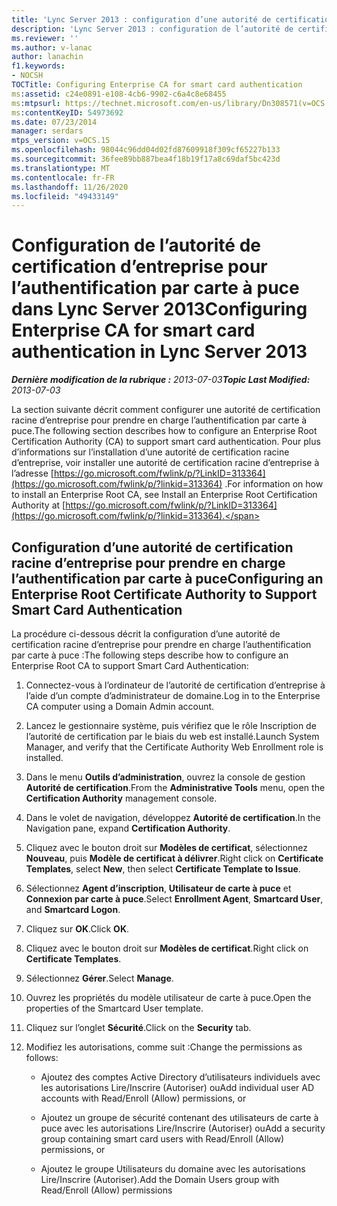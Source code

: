 ```yaml
---
title: 'Lync Server 2013 : configuration d’une autorité de certification d’entreprise pour l’authentification par carte à puce'
description: 'Lync Server 2013 : configuration de l’autorité de certification d’entreprise pour l’authentification par carte à puce.'
ms.reviewer: ''
ms.author: v-lanac
author: lanachin
f1.keywords:
- NOCSH
TOCTitle: Configuring Enterprise CA for smart card authentication
ms:assetid: c24e0891-e108-4cb6-9902-c6a4c8e68455
ms:mtpsurl: https://technet.microsoft.com/en-us/library/Dn308571(v=OCS.15)
ms:contentKeyID: 54973692
ms.date: 07/23/2014
manager: serdars
mtps_version: v=OCS.15
ms.openlocfilehash: 98044c96dd04d02fd87609918f309cf65227b133
ms.sourcegitcommit: 36fee89bb887bea4f18b19f17a8c69daf5bc423d
ms.translationtype: MT
ms.contentlocale: fr-FR
ms.lasthandoff: 11/26/2020
ms.locfileid: "49433149"
---
```

# <a name="configuring-enterprise-ca-for-smart-card-authentication-in-lync-server-2013"></a><span data-ttu-id="0002c-103">Configuration de l’autorité de certification d’entreprise pour l’authentification par carte à puce dans Lync Server 2013</span><span class="sxs-lookup"><span data-stu-id="0002c-103">Configuring Enterprise CA for smart card authentication in Lync Server 2013</span></span>

<div data-xmlns="http://www.w3.org/1999/xhtml">

<div class="topic" data-xmlns="http://www.w3.org/1999/xhtml" data-msxsl="urn:schemas-microsoft-com:xslt" data-cs="https://msdn.microsoft.com/">

<div data-asp="https://msdn2.microsoft.com/asp">



</div>

<div id="mainSection">

<div id="mainBody"><span data-ttu-id="0002c-104">

<span> </span></span><span class="sxs-lookup"><span data-stu-id="0002c-104">

<span> </span></span></span>

<span data-ttu-id="0002c-105">_**Dernière modification de la rubrique :** 2013-07-03_</span><span class="sxs-lookup"><span data-stu-id="0002c-105">_**Topic Last Modified:** 2013-07-03_</span></span>

<span data-ttu-id="0002c-106">La section suivante décrit comment configurer une autorité de certification racine d’entreprise pour prendre en charge l’authentification par carte à puce.</span><span class="sxs-lookup"><span data-stu-id="0002c-106">The following section describes how to configure an Enterprise Root Certification Authority (CA) to support smart card authentication.</span></span> <span data-ttu-id="0002c-107">Pour plus d’informations sur l’installation d’une autorité de certification racine d’entreprise, voir installer une autorité de certification racine d’entreprise à l’adresse [https://go.microsoft.com/fwlink/p/?LinkID=313364](https://go.microsoft.com/fwlink/p/?linkid=313364) .</span><span class="sxs-lookup"><span data-stu-id="0002c-107">For information on how to install an Enterprise Root CA, see Install an Enterprise Root Certification Authority at [https://go.microsoft.com/fwlink/p/?LinkID=313364](https://go.microsoft.com/fwlink/p/?linkid=313364).</span></span>

<div>

## <a name="configuring-an-enterprise-root-certificate-authority-to-support-smart-card-authentication"></a><span data-ttu-id="0002c-108">Configuration d’une autorité de certification racine d’entreprise pour prendre en charge l’authentification par carte à puce</span><span class="sxs-lookup"><span data-stu-id="0002c-108">Configuring an Enterprise Root Certificate Authority to Support Smart Card Authentication</span></span>

<span data-ttu-id="0002c-109">La procédure ci-dessous décrit la configuration d’une autorité de certification racine d’entreprise pour prendre en charge l’authentification par carte à puce :</span><span class="sxs-lookup"><span data-stu-id="0002c-109">The following steps describe how to configure an Enterprise Root CA to support Smart Card Authentication:</span></span>

1.  <span data-ttu-id="0002c-110">Connectez-vous à l’ordinateur de l’autorité de certification d’entreprise à l’aide d’un compte d’administrateur de domaine.</span><span class="sxs-lookup"><span data-stu-id="0002c-110">Log in to the Enterprise CA computer using a Domain Admin account.</span></span>

2.  <span data-ttu-id="0002c-111">Lancez le gestionnaire système, puis vérifiez que le rôle Inscription de l’autorité de certification par le biais du web est installé.</span><span class="sxs-lookup"><span data-stu-id="0002c-111">Launch System Manager, and verify that the Certificate Authority Web Enrollment role is installed.</span></span>

3.  <span data-ttu-id="0002c-112">Dans le menu **Outils d’administration**, ouvrez la console de gestion **Autorité de certification**.</span><span class="sxs-lookup"><span data-stu-id="0002c-112">From the **Administrative Tools** menu, open the **Certification Authority** management console.</span></span>

4.  <span data-ttu-id="0002c-113">Dans le volet de navigation, développez **Autorité de certification**.</span><span class="sxs-lookup"><span data-stu-id="0002c-113">In the Navigation pane, expand **Certification Authority**.</span></span>

5.  <span data-ttu-id="0002c-114">Cliquez avec le bouton droit sur **Modèles de certificat**, sélectionnez **Nouveau**, puis **Modèle de certificat à délivrer**.</span><span class="sxs-lookup"><span data-stu-id="0002c-114">Right click on **Certificate Templates**, select **New**, then select **Certificate Template to Issue**.</span></span>

6.  <span data-ttu-id="0002c-115">Sélectionnez **Agent d’inscription**, **Utilisateur de carte à puce** et **Connexion par carte à puce**.</span><span class="sxs-lookup"><span data-stu-id="0002c-115">Select **Enrollment Agent**, **Smartcard User**, and **Smartcard Logon**.</span></span>

7.  <span data-ttu-id="0002c-116">Cliquez sur **OK**.</span><span class="sxs-lookup"><span data-stu-id="0002c-116">Click **OK**.</span></span>

8.  <span data-ttu-id="0002c-117">Cliquez avec le bouton droit sur **Modèles de certificat**.</span><span class="sxs-lookup"><span data-stu-id="0002c-117">Right click on **Certificate Templates**.</span></span>

9.  <span data-ttu-id="0002c-118">Sélectionnez **Gérer**.</span><span class="sxs-lookup"><span data-stu-id="0002c-118">Select **Manage**.</span></span>

10. <span data-ttu-id="0002c-119">Ouvrez les propriétés du modèle utilisateur de carte à puce.</span><span class="sxs-lookup"><span data-stu-id="0002c-119">Open the properties of the Smartcard User template.</span></span>

11. <span data-ttu-id="0002c-120">Cliquez sur l’onglet **Sécurité**.</span><span class="sxs-lookup"><span data-stu-id="0002c-120">Click on the **Security** tab.</span></span>

12. <span data-ttu-id="0002c-121">Modifiez les autorisations, comme suit :</span><span class="sxs-lookup"><span data-stu-id="0002c-121">Change the permissions as follows:</span></span>
    
      - <span data-ttu-id="0002c-122">Ajoutez des comptes Active Directory d’utilisateurs individuels avec les autorisations Lire/Inscrire (Autoriser) ou</span><span class="sxs-lookup"><span data-stu-id="0002c-122">Add individual user AD accounts with Read/Enroll (Allow) permissions, or</span></span>
    
      - <span data-ttu-id="0002c-123">Ajoutez un groupe de sécurité contenant des utilisateurs de carte à puce avec les autorisations Lire/Inscrire (Autoriser) ou</span><span class="sxs-lookup"><span data-stu-id="0002c-123">Add a security group containing smart card users with Read/Enroll (Allow) permissions, or</span></span>
    
      - <span data-ttu-id="0002c-124">Ajoutez le groupe Utilisateurs du domaine avec les autorisations Lire/Inscrire (Autoriser).</span><span class="sxs-lookup"><span data-stu-id="0002c-124">Add the Domain Users group with Read/Enroll (Allow) permissions</span></span>

<span data-ttu-id="0002c-125"></div>

</div>

<span> </span>

</div>

</div>

</span><span class="sxs-lookup"><span data-stu-id="0002c-125"></div>

</div>

<span> </span>

</div>

</div>

</span></span></div>

